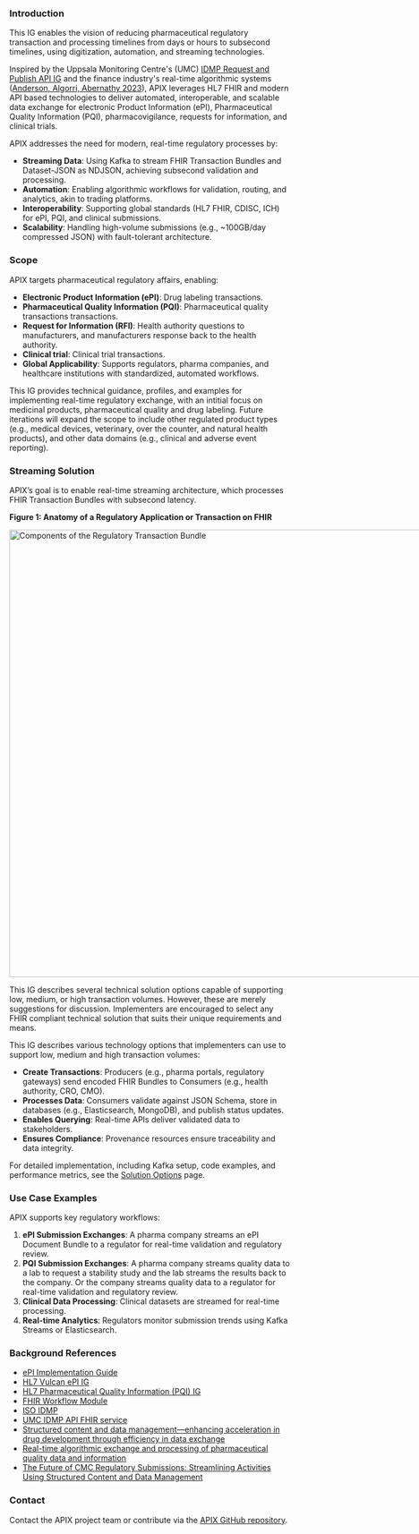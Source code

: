 ### Introduction

This IG enables the vision of reducing pharmaceutical regulatory transaction and processing timelines from days or hours to subsecond timelines, using digitization, automation, and streaming technologies.

Inspired by the Uppsala Monitoring Centre's (UMC) [IDMP Request and Publish API IG](https://build.fhir.org/ig/Uppsala-Monitoring-Centre/WHO-UMC-IDMP-Service/index.html) and the finance industry's real-time algorithmic systems ([Anderson, Algorri, Abernathy 2023](https://pubmed.ncbi.nlm.nih.gov/37619807/)), APIX leverages HL7 FHIR and modern API based technologies to deliver automated, interoperable, and scalable data exchange for electronic Product Information (ePI), Pharmaceutical Quality Information (PQI), pharmacovigilance, requests for information, and clinical trials.

APIX addresses the need for modern, real-time regulatory processes by:
- **Streaming Data**: Using Kafka to stream FHIR Transaction Bundles and Dataset-JSON as NDJSON, achieving subsecond validation and processing.
- **Automation**: Enabling algorithmic workflows for validation, routing, and analytics, akin to trading platforms.
- **Interoperability**: Supporting global standards (HL7 FHIR, CDISC, ICH) for ePI, PQI, and clinical submissions.
- **Scalability**: Handling high-volume submissions (e.g., ~100GB/day compressed JSON) with fault-tolerant architecture.

### Scope

APIX targets pharmaceutical regulatory affairs, enabling:
- **Electronic Product Information (ePI)**: Drug labeling transactions.
- **Pharmaceutical Quality Information (PQI)**: Pharmaceutical quality transactions transactions.
- **Request for Information (RFI)**: Health authority questions to manufacturers, and manufacturers response back to the health authority.
- **Clinical trial**: Clinical trial transactions.
- **Global Applicability**: Supports regulators, pharma companies, and healthcare institutions with standardized, automated workflows.

This IG provides technical guidance, profiles, and examples for implementing real-time regulatory exchange, with an intitial focus on medicinal products, pharmaceutical quality and drug labeling. Future iterations will expand the scope to include other regulated product types (e.g., medical devices, veterinary, over the counter, and natural health products), and other data domains (e.g., clinical and adverse event reporting).

### Streaming Solution

APIX’s goal is to enable real-time streaming architecture, which processes FHIR Transaction Bundles with subsecond latency. 

**Figure 1: Anatomy of a Regulatory Application or Transaction on FHIR**

<span style="display: inline-block; vertical-align: middle;">
  <img src="transactionanatomy.svg" alt="Components of the Regulatory Transaction Bundle" style="width: 800px; height: auto;" />
</span>

This IG describes several technical solution options capable of supporting low, medium, or high transaction volumes. However, these are merely suggestions for discussion. Implementers are encouraged to select any FHIR compliant technical solution that suits their unique requirements and means. 

This IG describes various technology options that implementers can use to support low, medium and high transaction volumes:
- **Create Transactions**: Producers (e.g., pharma portals, regulatory gateways) send encoded FHIR Bundles to Consumers (e.g., health authority, CRO, CMO).
- **Processes Data**: Consumers validate against JSON Schema, store in databases (e.g., Elasticsearch, MongoDB), and publish status updates.
- **Enables Querying**: Real-time APIs deliver validated data to stakeholders.
- **Ensures Compliance**: Provenance resources ensure traceability and data integrity.

For detailed implementation, including Kafka setup, code examples, and performance metrics, see the [Solution Options](streaming.html) page.

### Use Case Examples

APIX supports key regulatory workflows:
1. **ePI Submission Exchanges**: A pharma company streams an ePI Document Bundle to a regulator for real-time validation and regulatory review.
2. **PQI Submission Exchanges**: A pharma company streams quality data to a lab to request a stability study and the lab streams the results back to the company. Or the company streams quality data to a regulator for real-time  validation and regulatory review.
3. **Clinical Data Processing**: Clinical datasets are streamed for real-time processing.
4. **Real-time Analytics**: Regulators monitor submission trends using Kafka Streams or Elasticsearch.

### Background References

- [ePI Implementation Guide](https://build.fhir.org/ig/HL7/emedicinal-product-info/)
- [HL7 Vulcan ePI IG](http://build.fhir.org/ig/HL7/emedicinal-product-info/)
- [HL7 Pharmaceutical Quality Information (PQI) IG](https://build.fhir.org/ig/HL7/uv-dx-pq/)
- [FHIR Workflow Module](https://build.fhir.org/workflow-module.html)
- [ISO IDMP](https://www.iso.org/news/ref2234.html)
- [UMC IDMP API FHIR service](https://build.fhir.org/ig/Uppsala-Monitoring-Centre/WHO-UMC-IDMP-Service/index.html)
- [Structured content and data management—enhancing acceleration in drug development through efficiency in data exchange](https://pmc.ncbi.nlm.nih.gov/articles/PMC10164450/)
- [Real-time algorithmic exchange and processing of pharmaceutical quality data and information](https://www.sciencedirect.com/science/article/pii/S0378517323007627)
- [The Future of CMC Regulatory Submissions: Streamlining Activities Using Structured Content and Data Management](https://www.sciencedirect.com/science/article/pii/S0022354921005323)


### Contact

Contact the APIX project team or contribute via the [APIX GitHub repository](https://github.com/cander2/recon-ig).
